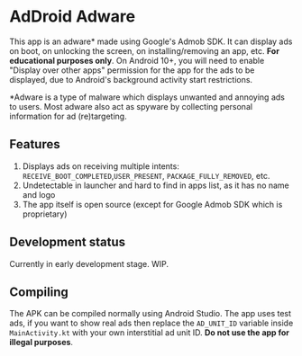 # AdDroid Adware
This app is an adware* made using Google's Admob SDK. It can display ads on boot, on unlocking the screen, on installing/removing an app, etc. **For educational purposes only**.
On Android 10+, you will need to enable "Display over other apps" permission for the app for the ads to be displayed, due to Android's background activity start restrictions.

*Adware is a type of malware which displays unwanted and annoying ads to users. Most adware also act as spyware by collecting personal information for ad (re)targeting.
## Features
1. Displays ads on receiving multiple intents: `RECEIVE_BOOT_COMPLETED`,`USER_PRESENT`, `PACKAGE_FULLY_REMOVED`, etc.
2. Undetectable in launcher and hard to find in apps list, as it has no name and logo
3. The app itself is open source (except for Google Admob SDK which is proprietary)

## Development status
Currently in early development stage. WIP.

## Compiling
The APK can be compiled normally using Android Studio. The app uses test ads, if you want to show real ads then replace the `AD_UNIT_ID` variable inside `MainActivity.kt` with your own interstitial ad unit ID. **Do not use the app for illegal purposes**.
